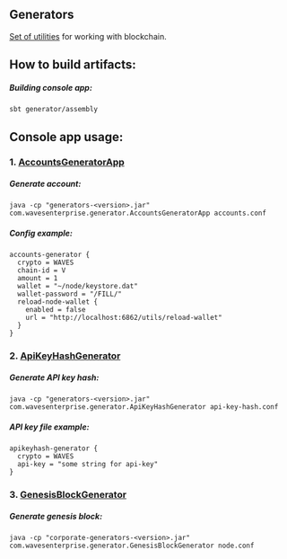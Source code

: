 Generators
-------------------

[Set of utilities](https://docs.wavesenterprise.com/en/latest/description/generators.html#generators-description) for working with blockchain. 


## How to build artifacts:

##### Building console app:
`sbt generator/assembly`

## Console app usage:


### 1. [AccountsGeneratorApp](https://docs.wavesenterprise.com/en/latest/description/generators.html#accountsgeneratorapp)
##### Generate account:
`java -cp "generators-<version>.jar" com.wavesenterprise.generator.AccountsGeneratorApp accounts.conf`

##### Config example:
```hocon
accounts-generator {
  crypto = WAVES
  chain-id = V
  amount = 1
  wallet = "~/node/keystore.dat"
  wallet-password = "/FILL/"
  reload-node-wallet {
    enabled = false
    url = "http://localhost:6862/utils/reload-wallet"
  }
}
```

### 2. [ApiKeyHashGenerator](https://docs.wavesenterprise.com/en/latest/description/generators.html#apikeyhash)

##### Generate API key hash:
`java -cp "generators-<version>.jar" com.wavesenterprise.generator.ApiKeyHashGenerator api-key-hash.conf`

##### API key file example:
```hocon
apikeyhash-generator {
  crypto = WAVES
  api-key = "some string for api-key"
}
```

### 3. [GenesisBlockGenerator](https://docs.wavesenterprise.com/en/latest/description/generators.html#genesisblockgenerator)
##### Generate genesis block:
`java -cp "corporate-generators-<version>.jar" com.wavesenterprise.generator.GenesisBlockGenerator node.conf`
